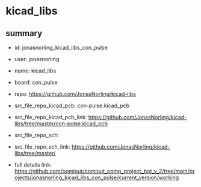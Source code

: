 # kicad_libs
 
## summary 
* id: jonasnorling_kicad_libs_con_pulse
* user: jonasnorling
* name: kicad_libs
* board: con_pulse
* repo: https://github.com/JonasNorling/kicad-libs
* src_file_repo_kicad_pcb: con-pulse.kicad_pcb
* src_file_repo_kicad_pcb_link: https://github.com/JonasNorling/kicad-libs/tree/master/con-pulse.kicad_pcb


* src_file_repo_sch: 
* src_file_repo_sch_link: https://github.com/JonasNorling/kicad-libs/tree/master/
* full details link: https://github.com/oomlout/oomlout_oomp_project_bot_v_2/tree/main/projects/jonasnorling_kicad_libs_con_pulse/current_version/working  






